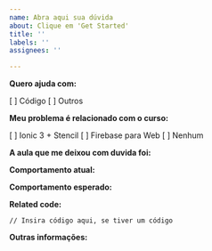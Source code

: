 ```yaml
---
name: Abra aqui sua dúvida
about: Clique em 'Get Started'
title: ''
labels: ''
assignees: ''

---
```


**Quero ajuda com:**
<!-- (Marque com um "x") -->
[ ] Código
[ ] Outros

**Meu problema é relacionado com o curso:**
<!-- (Marque com um "x") -->
[ ] Ionic 3 + Stencil
[ ] Firebase para Web
[ ] Nenhum

**A aula que me deixou com duvida foi:**
<!-- Coloque qual aula você assistiu que te fez ter essa dúvida para que seja mais fácil para  te ajudarmos. -->

**Comportamento atual:**
<!-- Descreva o comportamento atual, o problema. -->

**Comportamento esperado:**
<!-- Descreva abaixo o comportamento esperado para o problema em questão. -->

**Related code:**

```
// Insira código aqui, se tiver um código
```

**Outras informações:**
<!-- Coloque aqui qualquer outra informação que achar importante. -->

